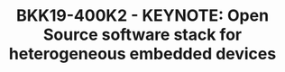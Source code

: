 ---
categories:
- bkk19
description: "Open Source software stack for heterogeneous embedded devices<br /><br
  />\r\n<p>As heterogeneous embedded systems are getting more powerful and common
  place there are a number of complexities that come with creating the associated
  software stacks. This talk will cover some of these issues and discuss solutions,
  tying together topics such as heterogeneous HW (Xilinx Versal ACAP and Zynq MPSoC),
  use cases, OpenAMP, System Device Trees, Hypervisors, Cache coloring, Ultra96V2
  and CCIX.</p>\r\n<br />&nbsp;"
image:
  featured: 'true'
  path: /assets/images/featured-images/bkk19/BKK19-400K2.png
session_attendee_num: '64'
session_id: BKK19-400K2
session_room: 'Keynote Room (World Ballroom BC) '
session_slot:
  end_time: '2019-04-04 11:00:00'
  start_time: '2019-04-04 10:30:00'
session_speakers:
- speaker_bio: "Tomas Evensen is Chief Technology Officer, Embedded Software at Xilinx.<br
    />\r\nIn this role he is responsible for the embedded software strategy for<br
    />\r\nXilinx SoCs. Prior to joining Xilinx, Evensen was Chief<br />\r\nTechnology
    Officer at Wind River for 7 years, as well as GM for the Wind<br />\r\nRiver Tools
    Division and VP of Engineering for the VxWorks operating system.<br />\r\nBefore
    that he was the creator of the Diab Data C/C++ compilers.<br />\r\nEvensen received
    his MSEE at the Royal Institute of Technology in Stockholm, Sweden."
  speaker_company: Xilinx
  speaker_image: /assets/images/speakers/bkk19/tomas-evensen.jpg
  speaker_location: ''
  speaker_name: Tomas Evensen
  speaker_position: CTO Embedded Software
  speaker_username: tomase
session_track: Keynote
tag: session
tags:
- Open Source Development
title: 'BKK19-400K2 - KEYNOTE: Open Source software stack for heterogeneous embedded
  devices'
---